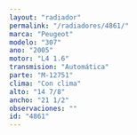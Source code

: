 ```yaml
---
layout: "radiador"
permalink: "/radiadores/4861/"
marca: "Peugeot"
modelo: "307"
ano: "2005"
motor: "L4 1.6"
transmision: "Automática"
parte: "M-12751"
clima: "Con clima"
alto: "14 7/8"
ancho: "21 1/2"
observaciones: ""
id: "4861"
---
```


